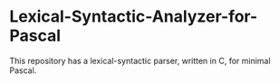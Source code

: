 # Lexical-Syntactic-Analyzer-for-Pascal
This repository has a lexical-syntactic parser, written in C, for minimal Pascal.
